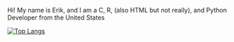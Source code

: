 Hi! My name is Erik, and 
I am a C, R, (also HTML but not really), and Python Developer from the United States

[![Top Langs](https://github-readme-stats.vercel.app/api/top-langs/?username=norse-horse&layout=compact)](https://github.com/anuraghazra/github-readme-stats)
